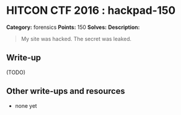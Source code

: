# HITCON CTF 2016 : hackpad-150

**Category:** forensics
**Points:** 150
**Solves:**
**Description:**

> My site was hacked. The secret was leaked.


## Write-up

(TODO)

## Other write-ups and resources

* none yet
